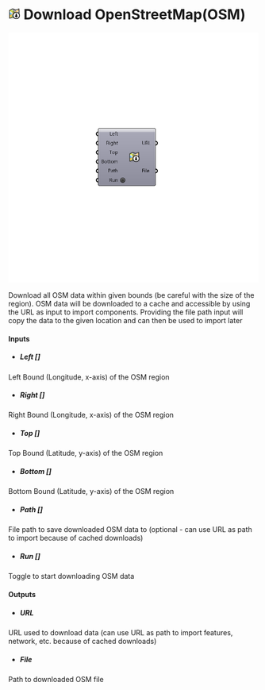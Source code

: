 # ![](../../images/icons/Download_OpenStreetMap(OSM).png) Download OpenStreetMap(OSM)

![](../../images/components/Download_OpenStreetMap(OSM).png)

Download all OSM data within given bounds (be careful with the size of the region). OSM data will be downloaded to a cache and accessible by using the URL as input to import components. Providing the file path input will copy the data to the given location and can then be used to import later

#### Inputs
* ##### Left []
Left Bound (Longitude, x-axis) of the OSM region
* ##### Right []
Right Bound (Longitude, x-axis) of the OSM region
* ##### Top []
Top Bound (Latitude, y-axis) of the OSM region
* ##### Bottom []
Bottom Bound (Latitude, y-axis) of the OSM region
* ##### Path []
File path to save downloaded OSM data to (optional - can use URL as path to import because of cached downloads)
* ##### Run []
Toggle to start downloading OSM data

#### Outputs
* ##### URL
URL used to download data (can use URL as path to import features, network, etc. because of cached downloads)
* ##### File
Path to downloaded OSM file